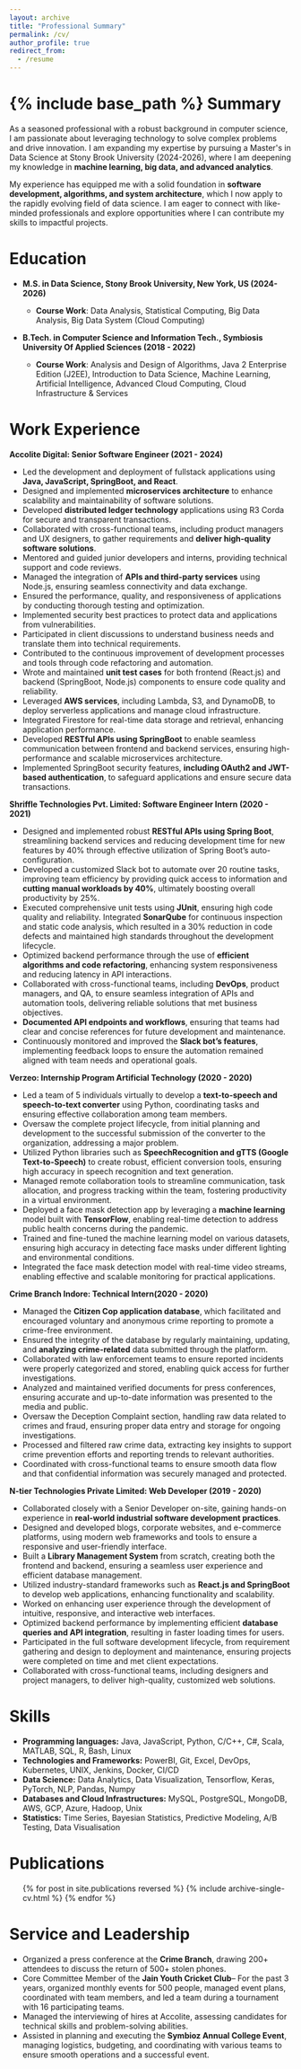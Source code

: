 ```yaml
---
layout: archive
title: "Professional Summary"
permalink: /cv/
author_profile: true
redirect_from:
  - /resume
---
```


{% include base_path %}
Summary
======
As a seasoned professional with a robust background in computer science, I am passionate about leveraging technology to solve complex problems and drive innovation. I am expanding my expertise by pursuing a Master's in Data Science at Stony Brook University (2024-2026), where I am deepening my knowledge in **machine learning, big data, and advanced analytics**.

My experience has equipped me with a solid foundation in **software development, algorithms, and system architecture**, which I now apply to the rapidly evolving field of data science. I am eager to connect with like-minded professionals and explore opportunities where I can contribute my skills to impactful projects.


Education
======
* **M.S. in Data Science, Stony Brook University, New York, US (2024-2026)**
  * **Course Work**: Data Analysis, Statistical Computing, Big Data Analysis, Big Data System (Cloud Computing) 

* **B.Tech. in Computer Science and Information Tech., Symbiosis University Of Applied Sciences (2018 - 2022)**
  * **Course Work**: Analysis and Design of Algorithms, Java 2 Enterprise Edition (J2EE), Introduction to Data Science, Machine Learning, Artificial Intelligence, Advanced Cloud Computing, Cloud Infrastructure & Services

Work Experience
======

**Accolite Digital: Senior Software Engineer (2021 - 2024)**

  * Led the development and deployment of fullstack applications using **Java, JavaScript, SpringBoot, and React**.
  * Designed and implemented **microservices architecture** to enhance scalability and maintainability of software solutions.
  * Developed **distributed ledger technology** applications using R3 Corda for secure and transparent transactions.
  * Collaborated with cross-functional teams, including product managers and UX designers, to gather requirements and **deliver high-quality software solutions**.
  * Mentored and guided junior developers and interns, providing technical support and code reviews.
  * Managed the integration of **APIs and third-party services** using Node.js, ensuring seamless connectivity and data exchange.
  * Ensured the performance, quality, and responsiveness of applications by conducting thorough testing and optimization.
  * Implemented security best practices to protect data and applications from vulnerabilities.
  * Participated in client discussions to understand business needs and translate them into technical requirements.
  * Contributed to the continuous improvement of development processes and tools through code refactoring and automation.
  * Wrote and maintained **unit test cases** for both frontend (React.js) and backend (SpringBoot, Node.js) components to ensure code quality and reliability.
  * Leveraged **AWS services**, including Lambda, S3, and DynamoDB, to deploy serverless applications and manage cloud infrastructure.
  * Integrated Firestore for real-time data storage and retrieval, enhancing application performance.
  * Developed **RESTful APIs using SpringBoot** to enable seamless communication between frontend and backend services, ensuring high-performance and scalable microservices architecture.
  * Implemented SpringBoot security features, **including OAuth2 and JWT-based authentication**, to safeguard applications and ensure secure data transactions.

**Shriffle Technologies Pvt. Limited: Software Engineer Intern (2020 - 2021)**

  * Designed and implemented robust **RESTful APIs using Spring Boot**, streamlining backend services and reducing development time for new features by 40% through effective utilization of Spring Boot’s auto-configuration.
  * Developed a customized Slack bot to automate over 20 routine tasks, improving team efficiency by providing quick access to information and **cutting manual workloads by 40%**, ultimately boosting overall productivity by 25%.
  * Executed comprehensive unit tests using **JUnit**, ensuring high code quality and reliability. Integrated **SonarQube** for continuous inspection and static code analysis, which resulted in a 30% reduction in code defects and maintained high standards throughout the development lifecycle.
  * Optimized backend performance through the use of **efficient algorithms and code refactoring**, enhancing system responsiveness and reducing latency in API interactions.
  * Collaborated with cross-functional teams, including **DevOps**, product managers, and QA, to ensure seamless integration of APIs and automation tools, delivering reliable solutions that met business objectives.
  * **Documented API endpoints and workflows**, ensuring that teams had clear and concise references for future development and maintenance.
  * Continuously monitored and improved the **Slack bot’s features**, implementing feedback loops to ensure the automation remained aligned with team needs and operational goals.

**Verzeo: Internship Program Artificial Technology (2020 - 2020)**

  * Led a team of 5 individuals virtually to develop a **text-to-speech and speech-to-text converter** using Python, coordinating tasks and ensuring effective collaboration among team members.
  * Oversaw the complete project lifecycle, from initial planning and development to the successful submission of the converter to the organization, addressing a major problem.
  * Utilized Python libraries such as **SpeechRecognition and gTTS (Google Text-to-Speech)** to create robust, efficient conversion tools, ensuring high accuracy in speech recognition and text generation.
  * Managed remote collaboration tools to streamline communication, task allocation, and progress tracking within the team, fostering productivity in a virtual environment.
  * Deployed a face mask detection app by leveraging a **machine learning** model built with **TensorFlow**, enabling real-time detection to address public health concerns during the pandemic.
  * Trained and fine-tuned the machine learning model on various datasets, ensuring high accuracy in detecting face masks under different lighting and environmental conditions.
  * Integrated the face mask detection model with real-time video streams, enabling effective and scalable monitoring for practical applications.

**Crime Branch Indore: Technical Intern(2020 - 2020)**

  * Managed the **Citizen Cop application database**, which facilitated and encouraged voluntary and anonymous crime reporting to promote a crime-free environment.
  * Ensured the integrity of the database by regularly maintaining, updating, and **analyzing crime-related** data submitted through the platform.
  * Collaborated with law enforcement teams to ensure reported incidents were properly categorized and stored, enabling quick access for further investigations.
  * Analyzed and maintained verified documents for press conferences, ensuring accurate and up-to-date information was presented to the media and public.
  * Oversaw the Deception Complaint section, handling raw data related to crimes and fraud, ensuring proper data entry and storage for ongoing investigations.
  * Processed and filtered raw crime data, extracting key insights to support crime prevention efforts and reporting trends to relevant authorities.
  * Coordinated with cross-functional teams to ensure smooth data flow and that confidential information was securely managed and protected.

**N-tier Technologies Private Limited: Web Developer (2019 - 2020)**

  * Collaborated closely with a Senior Developer on-site, gaining hands-on experience in **real-world industrial software development practices**.
  * Designed and developed blogs, corporate websites, and e-commerce platforms, using modern web frameworks and tools to ensure a responsive and user-friendly interface.
  * Built a **Library Management System** from scratch, creating both the frontend and backend, ensuring a seamless user experience and efficient database management.
  * Utilized industry-standard frameworks such as **React.js and SpringBoot** to develop web applications, enhancing functionality and scalability.
  * Worked on enhancing user experience through the development of intuitive, responsive, and interactive web interfaces.
  * Optimized backend performance by implementing efficient **database queries and API integration**, resulting in faster loading times for users.
  * Participated in the full software development lifecycle, from requirement gathering and design to deployment and maintenance, ensuring projects were completed on time and met client expectations.
  * Collaborated with cross-functional teams, including designers and project managers, to deliver high-quality, customized web solutions.
 
Skills
======
* **Programming languages:** Java, JavaScript, Python, C/C++, C#, Scala, MATLAB, SQL, R, Bash, Linux
* **Technologies and Frameworks:** PowerBI, Git, Excel, DevOps, Kubernetes, UNIX, Jenkins, Docker, CI/CD
* **Data Science:** Data Analytics, Data Visualization, Tensorflow, Keras, PyTorch, NLP, Pandas, Numpy
* **Databases and Cloud Infrastructures:** MySQL, PostgreSQL, MongoDB, AWS, GCP, Azure, Hadoop, Unix
* **Statistics:** Time Series, Bayesian Statistics, Predictive Modeling, A/B Testing, Data Visualisation

Publications
======
  <ul>{% for post in site.publications reversed %}
    {% include archive-single-cv.html %}
  {% endfor %}</ul>
  
Service and Leadership
======
* Organized a press conference at the **Crime Branch**, drawing 200+ attendees to discuss the return of 500+ stolen phones.
* Core Committee Member of the **Jain Youth Cricket Club**– For the past 3 years, organized monthly events for 500 people, managed event plans, coordinated with team members, and led a team during a tournament with 16 participating teams.
* Managed the interviewing of hires at Accolite, assessing candidates for technical skills and problem-solving abilities.
* Assisted in planning and executing the **Symbioz Annual College Event**, managing logistics, budgeting, and coordinating with various teams to ensure smooth operations and a successful event.

